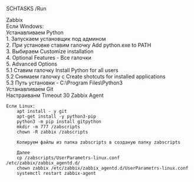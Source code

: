 
SCHTASKS /Run

Zabbix  
	Если Windows:  
		Устанавливаем Python  
			1. Запускаем установщик под админом  
			2. При установке ставим галочку Add python.exe to PATH  
			3. Выбираем Customize installation  
			4. Optional Features - Все галочки  
			5. Advanced Options  
			5.1 Ставим галочку Install Python for all users  
			5.2 Снимаем галочку с Create shotcuts for installed applications  
			5.3 Путь установки - C:\Program Files\Python3  
		Устанавливаем Git  
		Настраиванм Timeout 30 Zabbix Agent  

	Если Linux:  
		apt install - y git
		apt-get install -y python3-pip
		python3 -m pip install gitpython
		mkdir -m 777 /zabscripts
		chown -R zabbix /zabscripts
		
		Копируем файлы из папка zabscripts в созданую папку zabscripts
		
		Далее
		cp /zabscripts/UserParametrs-linux.conf /etc/zabbix/zabbix_agentd.d/
		chown zabbix /etc/zabbix/zabbix_agentd.d/UserParametrs-linux.conf
		systemctl restart zabbix-agent
	